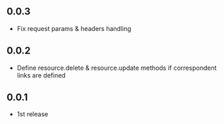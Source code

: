 ## 0.0.3
* Fix request params & headers handling

## 0.0.2
* Define resource.delete & resource.update methods if correspondent links are defined

## 0.0.1
* 1st release

